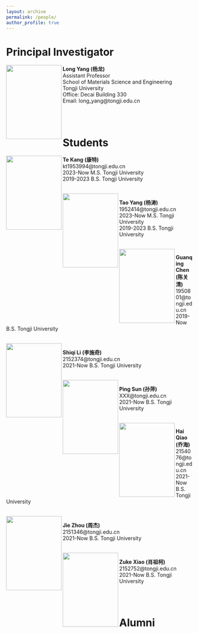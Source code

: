 ```yaml
---
layout: archive
permalink: /people/
author_profile: true
---
```


<h1>Principal Investigator</h1>

<image align="left" width="150" height="200" src="/images/profile.png">
<p>
<b>Long Yang (杨龙)</b> <br>
Assistant Professor <br>
School of Materials Science and Engineering <br>
Tongji University <br>
Office: Decai Building 330 <br>
Email: long_yang@tongji.edu.cn <br>
</p>
<br>

<br>
<h1>Students</h1>

<image align="left" width="150" height="200" src="/images/people/bio.png">
<p>
<b>Te Kang (康特)</b> <br>
kt1953994@tongji.edu.cn <br>
2023-Now M.S. Tongji University <br>
2019-2023 B.S. Tongji University <br>
</p>
<br>

<image align="left" width="150" height="200" src="/images/people/bio.png">
<p>
<b>Tao Yang (杨涛)</b> <br>
1952414@tongji.edu.cn <br>
2023-Now M.S. Tongji University <br>
2019-2023 B.S. Tongji University <br>
</p>
<br>

<image align="left" width="150" height="200" src="/images/people/bio.png">
<p>
<b>Guanqing Chen (陈关清)</b> <br>
1950801@tongji.edu.cn <br>
2019-Now B.S. Tongji University <br>
</p>
<br>

<image align="left" width="150" height="200" src="/images/people/bio.png">
<p>
<b>Shiqi Li (李施奇)</b> <br>
2152374@tongji.edu.cn <br>
2021-Now B.S. Tongji University <br>
</p>
<br>

<image align="left" width="150" height="200" src="/images/people/bio.png">
<p>
<b>Ping Sun (孙萍)</b> <br>
XXX@tongji.edu.cn <br>
2021-Now B.S. Tongji University <br>
</p>
<br>

<image align="left" width="150" height="200" src="/images/people/bio.png">
<p>
<b>Hai Qiao (乔海)</b> <br>
2154076@tongji.edu.cn <br>
2021-Now B.S. Tongji University <br>
</p>
<br>

<image align="left" width="150" height="200" src="/images/people/bio.png">
<p>
<b>Jie Zhou (周杰)</b> <br>
2151346@tongji.edu.cn <br>
2021-Now B.S. Tongji University <br>
</p>
<br>

<image align="left" width="150" height="200" src="/images/people/bio.png">
<p>
<b>Zuke Xiao (肖祖柯)</b> <br>
2152752@tongji.edu.cn <br>
2021-Now B.S. Tongji University <br>
</p>
<br>

<br>
<h1>Alumni</h1>



